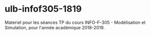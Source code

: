 # ulb-infof305-1819
Materiel pour les séances TP du cours INFO-F-305 - Modélisation et Simulation, pour l'année académique 2018-2019.
